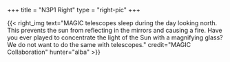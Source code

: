 +++
title = "N3P1 Right"
type = "right-pic"
+++

{{< right_img
    text="MAGIC telescopes sleep during the day looking north. This prevents the sun from reflecting in the mirrors and causing a fire. Have you ever played to concentrate the light of the Sun with a magnifying glass? We do not want to do the same with telescopes."
    credit="MAGIC Collaboration"
    hunter="alba" >}}
